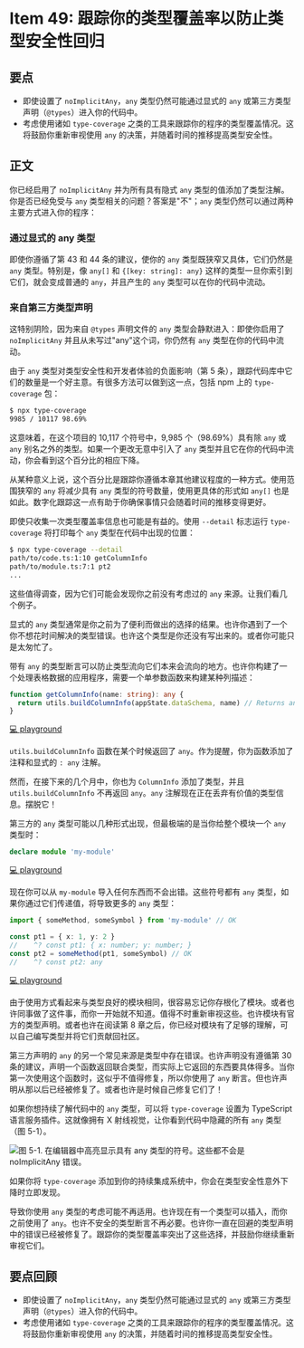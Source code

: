 # Item 49: 跟踪你的类型覆盖率以防止类型安全性回归

## 要点

- 即使设置了 `noImplicitAny`，`any` 类型仍然可能通过显式的 `any` 或第三方类型声明（`@types`）进入你的代码中。
- 考虑使用诸如 `type-coverage` 之类的工具来跟踪你的程序的类型覆盖情况。这将鼓励你重新审视使用 `any` 的决策，并随着时间的推移提高类型安全性。

## 正文

你已经启用了 `noImplicitAny` 并为所有具有隐式 `any` 类型的值添加了类型注解。你是否已经免受与 `any` 类型相关的问题？答案是"不"；`any` 类型仍然可以通过两种主要方式进入你的程序：

### 通过显式的 any 类型

即使你遵循了第 43 和 44 条的建议，使你的 `any` 类型既狭窄又具体，它们仍然是 `any` 类型。特别是，像 `any[]` 和 `{[key: string]: any}` 这样的类型一旦你索引到它们，就会变成普通的 `any`，并且产生的 `any` 类型可以在你的代码中流动。

### 来自第三方类型声明

这特别阴险，因为来自 `@types` 声明文件的 `any` 类型会静默进入：即使你启用了 `noImplicitAny` 并且从未写过"any"这个词，你仍然有 `any` 类型在你的代码中流动。

由于 `any` 类型对类型安全性和开发者体验的负面影响（第 5 条），跟踪代码库中它们的数量是一个好主意。有很多方法可以做到这一点，包括 npm 上的 `type-coverage` 包：

```bash
$ npx type-coverage
9985 / 10117 98.69%
```

这意味着，在这个项目的 10,117 个符号中，9,985 个（98.69%）具有除 `any` 或 `any` 别名之外的类型。如果一个更改无意中引入了 `any` 类型并且它在你的代码中流动，你会看到这个百分比的相应下降。

从某种意义上说，这个百分比是跟踪你遵循本章其他建议程度的一种方式。使用范围狭窄的 `any` 将减少具有 `any` 类型的符号数量，使用更具体的形式如 `any[]` 也是如此。数字化跟踪这一点有助于你确保事情只会随着时间的推移变得更好。

即使只收集一次类型覆盖率信息也可能是有益的。使用 `--detail` 标志运行 `type-coverage` 将打印每个 `any` 类型在代码中出现的位置：

```bash
$ npx type-coverage --detail
path/to/code.ts:1:10 getColumnInfo
path/to/module.ts:7:1 pt2
...
```

这些值得调查，因为它们可能会发现你之前没有考虑过的 `any` 来源。让我们看几个例子。

显式的 `any` 类型通常是你之前为了便利而做出的选择的结果。也许你遇到了一个你不想花时间解决的类型错误。也许这个类型是你还没有写出来的。或者你可能只是太匆忙了。

带有 `any` 的类型断言可以防止类型流向它们本来会流向的地方。也许你构建了一个处理表格数据的应用程序，需要一个单参数函数来构建某种列描述：

```ts
function getColumnInfo(name: string): any {
  return utils.buildColumnInfo(appState.dataSchema, name) // Returns any
}
```

[💻 playground](https://www.typescriptlang.org/play/?ts=5.4.5#code/MYewdgzgLgBArlAlgGwjAvDA3gKBjAIzhQBMBhEZOAWzAEkwAzEACggC4YBDMATwBoYYLtQCmnaACdEYAOYBKTj17YAvvxyqA3DhKjgyLpNExko2FwAOlgMpQuUcdhgkHXG8AAWo6l05wwAGswEAB3MBhtHEYA4CRwGFlzCipaBmYWYTEJKGk5RW4+bDwYYyg4SQiEFAgAOiJSFJp6JlYrW3tHWtd7D29fQSzReS18AHoxmAAlcwrIQt5NHCA)

`utils.buildColumnInfo` 函数在某个时候返回了 `any`。作为提醒，你为函数添加了注释和显式的 `: any` 注解。

然而，在接下来的几个月中，你也为 `ColumnInfo` 添加了类型，并且 `utils.buildColumnInfo` 不再返回 `any`。`any` 注解现在正在丢弃有价值的类型信息。摆脱它！

第三方的 `any` 类型可能以几种形式出现，但最极端的是当你给整个模块一个 `any` 类型时：

```ts
declare module 'my-module'
```

[💻 playground](https://www.typescriptlang.org/play/?ts=5.4.5#code/MYewdgzgLgBArlAlgGwjAvDA3gKBjAIzhQBMBhEZOAWzAEkwAzEACggC4YBDMATwBoYYLtQCmnaACdEYAOYBKTj17YAvvxyqA3DhKjgyLpNExko2FwAOlgMpQuUcdhgkHXG8AAWo6l05wwAGswEAB3MBhtXX1DYxhqEBI4MxgAcmpeAFoEpLNUnSA)

现在你可以从 `my-module` 导入任何东西而不会出错。这些符号都有 `any` 类型，如果你通过它们传递值，将导致更多的 `any` 类型：

```ts
import { someMethod, someSymbol } from 'my-module' // OK

const pt1 = { x: 1, y: 2 }
//    ^? const pt1: { x: number; y: number; }
const pt2 = someMethod(pt1, someSymbol) // OK
//    ^? const pt2: any
```

[💻 playground](https://www.typescriptlang.org/play/?ts=5.4.5#code/MYewdgzgLgBArlAlgGwjAvDA3gKBjAIzhQBMBhEZOAWzAEkwAzEACggC4YBDMATwBoYYLtQCmnaACdEYAOYBKTj17YAvvxyqA3DhKjgyLpNExko2FwAOlgMpQuUcdhgkHXG8AAWo6l05wwAGswEAB3MBhtHERqSxBJWCwIEDEAWXNPEBJBZLEbXmoCSlUYRkkUmAByal4AWmosuDNKrXwAejaYAHkAaRwcUEhYSygARgxnAA9OUcFeTgAmSJ0O-HwAPQB+GEHoGBHRziwYaaEaAlFJVvmzwsvW1QHwPZGlzFzRdKhMkhYDnJSonyhUo8laMFWvRwqzWWx2z2GUAWSj4OCAA)

由于使用方式看起来与类型良好的模块相同，很容易忘记你存根化了模块。或者也许同事做了这件事，而你一开始就不知道。值得不时重新审视这些。也许模块有官方的类型声明。或者也许在阅读第 8 章之后，你已经对模块有了足够的理解，可以自己编写类型并将它们贡献回社区。

第三方声明的 `any` 的另一个常见来源是类型中存在错误。也许声明没有遵循第 30 条的建议，声明一个函数返回联合类型，而实际上它返回的东西要具体得多。当你第一次使用这个函数时，这似乎不值得修复，所以你使用了 `any` 断言。但也许声明从那以后已经被修复了。或者也许是时候自己修复它们了！

如果你想持续了解代码中的 `any` 类型，可以将 `type-coverage` 设置为 TypeScript 语言服务插件。这就像拥有 X 射线视觉，让你看到代码中隐藏的所有 `any` 类型（图 5-1）。

![图 5-1. 在编辑器中高亮显示具有 any 类型的符号。这些都不会是 noImplicitAny 错误。](https://cdn.jsdelivr.net/gh/rayadaschn/blogImage@master/img/202506221431668.png)

如果你将 `type-coverage` 添加到你的持续集成系统中，你会在类型安全性意外下降时立即发现。

导致你使用 `any` 类型的考虑可能不再适用。也许现在有一个类型可以插入，而你之前使用了 `any`。也许不安全的类型断言不再必要。也许你一直在回避的类型声明中的错误已经被修复了。跟踪你的类型覆盖率突出了这些选择，并鼓励你继续重新审视它们。

## 要点回顾

- 即使设置了 `noImplicitAny`，`any` 类型仍然可能通过显式的 `any` 或第三方类型声明（`@types`）进入你的代码中。
- 考虑使用诸如 `type-coverage` 之类的工具来跟踪你的程序的类型覆盖情况。这将鼓励你重新审视使用 `any` 的决策，并随着时间的推移提高类型安全性。

